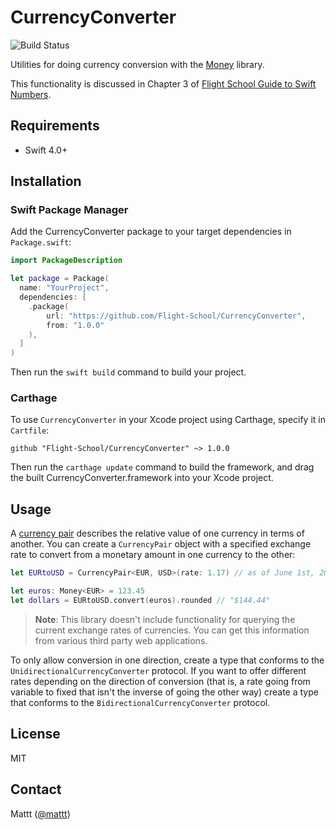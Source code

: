 # CurrencyConverter

![Build Status](https://api.travis-ci.com/Flight-School/CurrencyConverter.svg?branch=master)

Utilities for doing currency conversion with the
[Money](https://github.com/flight-school/money) library.

This functionality is discussed in Chapter 3 of
[Flight School Guide to Swift Numbers](https://gumroad.com/l/swift-numbers).

## Requirements

- Swift 4.0+

## Installation

### Swift Package Manager

Add the CurrencyConverter package to your target dependencies in `Package.swift`:

```swift
import PackageDescription

let package = Package(
  name: "YourProject",
  dependencies: [
    .package(
        url: "https://github.com/Flight-School/CurrencyConverter",
        from: "1.0.0"
    ),
  ]
)
```

Then run the `swift build` command to build your project.

### Carthage

To use `CurrencyConverter` in your Xcode project using Carthage,
specify it in `Cartfile`:

```
github "Flight-School/CurrencyConverter" ~> 1.0.0
```

Then run the `carthage update` command to build the framework,
and drag the built CurrencyConverter.framework into your Xcode project.

## Usage

A [currency pair](https://en.wikipedia.org/wiki/Currency_pair)
describes the relative value of one currency in terms of another.
You can create a `CurrencyPair` object with a specified exchange rate
to convert from a monetary amount in one currency to the other:

```swift
let EURtoUSD = CurrencyPair<EUR, USD>(rate: 1.17) // as of June 1st, 2018

let euros: Money<EUR> = 123.45
let dollars = EURtoUSD.convert(euros).rounded // "$144.44"
```

> **Note**: This library doesn't include functionality
> for querying the current exchange rates of currencies.
> You can get this information from various third party web applications.

To only allow conversion in one direction,
create a type that conforms to the `UnidirectionalCurrencyConverter` protocol.
If you want to offer different rates depending on the direction of conversion
(that is, a rate going from variable to fixed
that isn't the inverse of going the other way)
create a type that conforms to the `BidirectionalCurrencyConverter` protocol.

## License

MIT

## Contact

Mattt ([@mattt](https://twitter.com/mattt))
